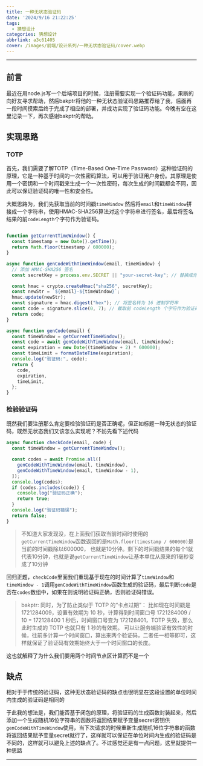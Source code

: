 ```yaml
---
title: 一种无状态验证码
date: '2024/9/16 21:22:25'
tags:
  - 猜想设计
categories: 猜想设计
abbrlink: a3c61405
cover: /images/前端/设计系列/一种无状态验证码/cover.webp
---
```


---

## 前言

最近在用node.js写一个后端项目的时候，注册需要实现一个验证码功能，果断的向好友寻求帮助，然后bakptr将他的一种无状态验证码思路推荐给了我，后面再一段时间摸索后终于完成了相应的部署，并成功实现了验证码功能。今晚有空在这里记录一下，再次感谢bakptr的帮助。

## 实现思路

### TOTP

首先，我们需要了解TOTP（Time-Based One-Time Password）这种验证码的原理，它是一种基于时间的一次性密码算法，可以用于验证用户身份。其原理是使用一个密钥和一个时间戳来生成一个一次性密码，每次生成的时间戳都会不同，因此可以保证验证码的唯一性和安全性。

大概思路为，我们先获取当前的时间戳` timeWindow ` 然后将` email `和` timeWindow `拼接成一个字符串，使用HMAC-SHA256算法对这个字符串进行签名，最后将签名结果的前` codeLength `个字符作为验证码。

```js

function getCurrentTimeWindow() {
  const timestamp = new Date().getTime();
  return Math.floor(timestamp / 600000);
}

async function genCodeWithTimeWindow(email, timeWindow) {
  // 添加 HMAC-SHA256 签名
  const secretKey = process.env.SECRET || "your-secret-key"; // 替换成你的密钥

  const hmac = crypto.createHmac("sha256", secretKey);
  const newStr = `${email}-${timeWindow}`;
  hmac.update(newStr);
  const signature = hmac.digest("hex"); // 将签名转为 16 进制字符串
  const code = signature.slice(0, 7); // 截取前 codeLength 个字符作为验证码
  return code;
}

async function genCode(email) {
  const timeWindow = getCurrentTimeWindow();
  const code = await genCodeWithTimeWindow(email, timeWindow);
  const expiration = new Date((timeWindow + 2) * 600000);
  const timeLimit = formatDateTime(expiration);
  console.log("验证码:", code);
  return {
    code,
    expiration,
    timeLimit,
  };
}

```

### 检验验证码

既然我们要注册那么肯定要检验验证码是否正确呢，但正如标题一种无状态的验证码，既然无状态我们又该怎么实现呢？不妨先看下述代码

```js
async function checkCode(email, code) {
  const timeWindow = getCurrentTimeWindow();

  const codes = await Promise.all([
    genCodeWithTimeWindow(email, timeWindow),
    genCodeWithTimeWindow(email, timeWindow - 1),
  ]);
  console.log(codes);
  if (codes.includes(code)) {
    console.log("验证码正确");
    return true;
  }
  console.log("验证码错误");
  return false;
}

```

> 不知道大家发现没，在上面我们获取当前时间时使用的` getCurrentTimeWindow `函数返回的是` Math.floor(timestamp / 600000) `是当前的时间戳除以600000，
也就是10分钟。剩下的时间戳结果的每个1就代表10分钟，也就是说` getCurrentTimeWindow `让基本单位从原来的1毫秒变成了10分钟

回归正题，` checkCode `里面我们重现基于现在的时间计算了` timeWindow `和` timeWindow - 1 `调用` genCodeWithTimeWindow `函数生成的验证码，最后判断` code `是否在` codes `数组中，如果在则说明验证码正确，否则验证码错误。

> bakptr: 
同时，为了防止类似于 TOTP 的“卡点过期”：
比如现在时间戳是 1721284009，设置有效期为 10 秒，计算得到时间窗口号 1721284009 / 10 = 172128400
1 秒后，时间窗口号变为 172128401，TOTP 失效，那么此时生成的 TOTP 也就只有 1 秒的有效期。
可以让服务端验证有效性的时候，往前多计算一个时间窗口，算出来两个验证码，二者任一相等即可，这样就保证了验证码有效期始终大于一个时间窗口的长度。

这也就解释了为什么我们要用两个时间节点区计算而不是一个

## 缺点
相对于于传统的验证码，这种无状态验证码的缺点也很明显在这段设置的单位时间内生成的验证码是相同的

于此我的想法是，我们能否基于闭包的原理，将验证码的生成函数封装起来，然后添加一个生成随机16位字符串的函数将返回结果赋予变量secret密钥供` genCodeWithTimeWindow `使用，当下次请求的时候重新生成随机16位字符串的函数将返回结果赋予变量secret就行了，这样就可以保证在单位时间内生成的验证码是不同的，这样就可以避免上述的缺点了。不过感觉还是有一点问题，这里就提供一种思路


---
